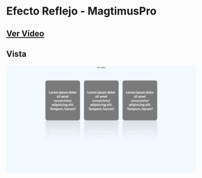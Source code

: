 # Efecto Reflejo - MagtimusPro

## [Ver Vídeo](https://youtu.be/h2S2Zkm7utU)
## Vista
![View](view.jpg)
